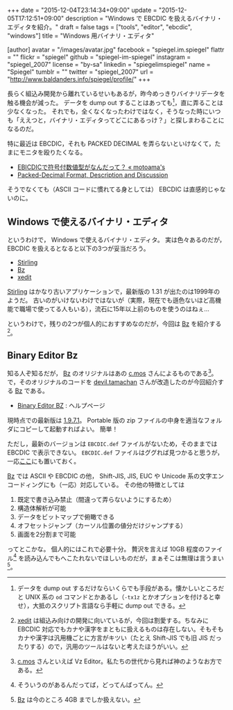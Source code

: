 +++
date = "2015-12-04T23:14:34+09:00"
update = "2015-12-05T17:12:51+09:00"
description = "Windows で EBCDIC を扱えるバイナリ・エディタを紹介。"
draft = false
tags = ["tools", "editor", "ebcdic", "windows"]
title = "Windows 用バイナリ・エディタ"

[author]
  avatar = "/images/avatar.jpg"
  facebook = "spiegel.im.spiegel"
  flattr = ""
  flickr = "spiegel"
  github = "spiegel-im-spiegel"
  instagram = "spiegel_2007"
  license = "by-sa"
  linkedin = "spiegelimspiegel"
  name = "Spiegel"
  tumblr = ""
  twitter = "spiegel_2007"
  url = "http://www.baldanders.info/spiegel/profile/"
+++

長らく組込み開発から離れているせいもあるが，昨今めっきりバイナリデータを触る機会が減った。
データを dump out することはあっても[^dump]，直に弄ることは少なくなった。
それでも，全くなくなったわけではなく，そうなった時にいつも「ええつと，バイナリ・エディタってどこにあるっけ？」と探しまわることになるのだ。

[^dump]: データを dump out するだけならいくらでも手段がある。懐かしいところだと UNIX 系の `od` コマンドとかあるし（`-tx1z` とかオプションを付けると幸せ），大抵のスクリプト言語なら手軽に dump out できる。

特に最近は EBCDIC，それも PACKED DECIMAL を弄らないといけなくて，たまにモニタを殴りたくなる。

- [EBICDICで符号付数値型がなんだって？ « motoama's](http://motoama.chu.jp/program/905)
- [Packed-Decimal Format, Description and Discussion](http://www.simotime.com/datapk01.htm)

そうでなくても（ASCII コードに慣れてる身としては） EBCDIC は直感的じゃないのに。

## Windows で使えるバイナリ・エディタ

というわけで， Windows で使えるバイナリ・エディタ。
実は色々あるのだが， EBCDIC を扱えるとなると以下の3つが妥当だろう。

- [Stirling]
- [Bz]
- [xedit]

[Stirling] はかなり古いアプリケーションで，最新版の 1.31 が出たのは1999年のようだ。
古いのがいけないわけではないが（実際，現在でも遜色ないほど高機能で職場で使ってる人もいる），流石に15年以上前のものを使うのはねぇ...

というわけで，残りの2つが個人的におすすめなのだが，今回は [Bz] を紹介する[^xe]。

[^xe]: [xedit] は組込み向けの開発に向いているが，今回は割愛する。ちなみに EBCDIC 対応でもカナや漢字をまともに扱えるものは存在しない。そもそもカナや漢字は汎用機ごとに方言がキツい（たとえ Shift-JIS でも旧 JIS だったりする）ので，汎用のツールはないと考えたほうがいい。

## Binary Editor Bz

知る人ぞ知るだが， [Bz] のオリジナルはあの [c.mos](http://www.vcraft.jp/) さんによるものである[^cmos]。
で，そのオリジナルのコードを [devil.tamachan](https://github.com/devil-tamachan) さんが改造したのが今回紹介する [Bz] である。

[^cmos]: [c.mos](http://www.vcraft.jp/) さんといえば Vz Editor。私たちの世代から見れば神のようなお方である。

- [Binary Editor BZ](http://devil-tamachan.github.io/BZDoc/) : ヘルプページ

現時点での最新版は [1.9.7.1](https://github.com/devil-tamachan/binaryeditorbz/releases/tag/v1.9.7.1)。
Portable 版の zip ファイルの中身を適当なフォルダにコピーして起動すればよい。
簡単！

ただし，最新のバージョンは `EBCDIC.def` ファイルがないため，そのままでは EBCDIC で表示できない。
`EBCDIC.def` ファイルはググれば見つかると思うが，一応[ここ](/material/bz/EBCDIC.def)にも置いておく。

[Bz] では ASCII や EBCDIC の他， Shift-JIS, JIS, EUC や Unicode 系の文字エンコードィングにも（一応）対応している。
その他の特徴としては

1. 既定で書き込み禁止（間違って弄らないようにするため）
1. 構造体解析が可能
1. データをビットマップで俯瞰できる
1. オフセットジャンプ（カーソル位置の値分だけジャンプする）
1. 画面を2分割まで可能

ってとこかな。
個人的にはこれで必要十分。
贅沢を言えば 10GB 程度のファイル[^file] を読み込んでもへこたれないでほしいものだが，まぁそこは無理は言うまい[^size]。

[^file]: そういうのがあるんだってば，どってんばってん。
[^size]: [Bz] は今のところ 4GB までしか扱えない。

[Bz]: https://github.com/devil-tamachan/binaryeditorbz "devil-tamachan/binaryeditorbz"
[Stirling]: http://www.vector.co.jp/soft/win95/util/se079072.html "Stirlingの詳細情報 : Vector ソフトを探す！"
[xedit]: http://www002.upp.so-net.ne.jp/janus/xedit.html "ROM化支援バイナリエディタ - xedit -"
